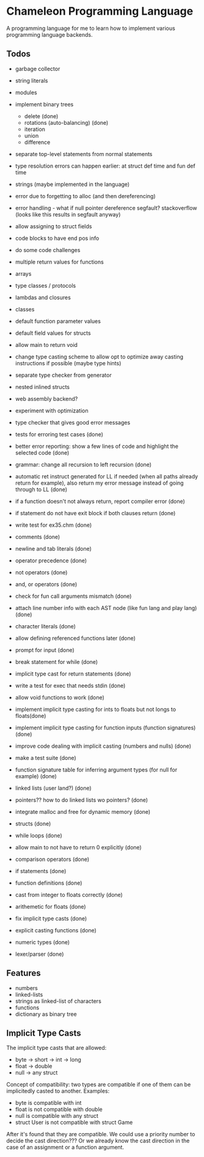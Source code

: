 # Chameleon Programming Language

A programming language for me to learn how to implement various programming language
backends.

## Todos

* garbage collector
* string literals
* modules
* implement binary trees
    * delete (done)
    * rotations (auto-balancing) (done)
    * iteration
    * union
    * difference
* separate top-level statements from normal statements
* type resolution errors can happen earlier: at struct def time and fun def time
* strings (maybe implemented in the language)
* error due to forgetting to alloc (and then dereferencing)
* error handling - what if null pointer dereference segfault? stackoverflow (looks like this results in segfault anyway)
* allow assigning to struct fields
* code blocks to have end pos info
* do some code challenges
* multiple return values for functions
* arrays
* type classes / protocols
* lambdas and closures
* classes
* default function parameter values
* default field values for structs
* allow main to return void
* change type casting scheme to allow opt to optimize away casting instructions if possible (maybe type hints)
* separate type checker from generator
* nested inlined structs
* web assembly backend?
* experiment with optimization
* type checker that gives good error messages

* tests for erroring test cases (done)
* better error reporting: show a few lines of code and highlight the selected code (done)
* grammar: change all recursion to left recursion (done)
* automatic ret instruct generated for LL if needed (when all paths already return for example),
also return my error message instead of going through to LL (done)
* if a function doesn't not always return, report compiler error (done)
* if statement do not have exit block if both clauses return (done)
* write test for ex35.chm (done)
* comments (done)
* newline and tab literals (done)
* operator precedence (done)
* not operators (done)
* and, or operators (done)
* check for fun call arguments mismatch (done)
* attach line number info with each AST node (like fun lang and play lang) (done)
* character literals (done)
* allow defining referenced functions later (done)
* prompt for input (done)
* break statement for while (done)
* implicit type cast for return statements (done)
* write a test for exec that needs stdin (done)
* allow void functions to work (done)
* implement implicit type casting for ints to floats but not longs to floats(done)
* implement implicit type casting for function inputs (function signatures) (done)
* improve code dealing with implicit casting (numbers and nulls) (done)
* make a test suite (done)
* function signature table for inferring argument types (for null for example) (done)
* linked lists (user land?) (done)
* pointers?? how to do linked lists wo pointers? (done)
* integrate malloc and free for dynamic memory (done)
* structs (done)
* while loops (done)
* allow main to not have to return 0 explicitly (done)
* comparison operators (done)
* if statements (done)
* function definitions (done)
* cast from integer to floats correctly (done)
* arithemetic for floats (done)
* fix implicit type casts (done)
* explicit casting functions (done)
* numeric types (done)
* lexer/parser (done)

## Features

* numbers
* linked-lists
* strings as linked-list of characters
* functions
* dictionary as binary tree

## Implicit Type Casts

The implicit type casts that are allowed:

* byte -> short -> int -> long
* float -> double
* null -> any struct

Concept of compatibility: two types are compatible if one of them can be implicitedly casted
to another. Examples:

* byte is compatible with int
* float is not compatible with double
* null is compatible with any struct
* struct User is not compatible with struct Game

After it's found that they are compatible. We could use a priority number to decide the
cast direction??? Or we already know the cast direction in the case of an assignment or
a function argument.